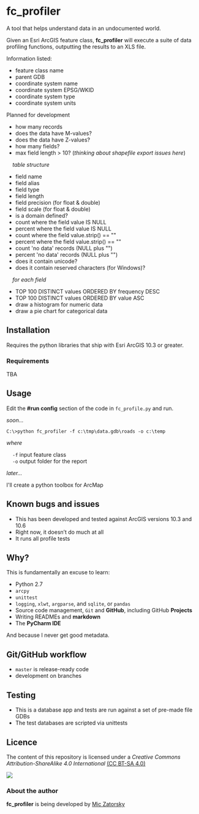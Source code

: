 # fc_profiler

A tool that helps understand data in an undocumented world.

Given an Esri ArcGIS feature class, **fc_profiler** will execute a suite of data profiling functions, outputting the results to an XLS file.

Information listed:
* feature class name
* parent GDB
* coordinate system name
* coordinate system EPSG/WKID
* coordinate system type
* coordinate system units


Planned for development
* how many records
* does the data have M-values?
* does the data have Z-values?
* how many fields?
* max field length > 10? (_thinking about shapefile export issues here_)

&nbsp;&nbsp;&nbsp;&nbsp;_table structure_
* field name
* field alias
* field type
* field length
* field precision (for float & double)
* field scale (for float & double)
* is a domain defined?
* count where the field value IS NULL
* percent where the field value IS NULL
* count where the field value.strip() == ""
* percent where the field value.strip() == ""
* count 'no data' records (NULL plus "")  
* percent 'no data' records (NULL plus "")
* does it contain unicode?
* does it contain reserved characters (for Windows)?


&nbsp;&nbsp;&nbsp;&nbsp;_for each field_

* TOP 100 DISTINCT values ORDERED BY frequency DESC
* TOP 100 DISTINCT values ORDERED BY value ASC
* draw a histogram for numeric data
* draw a pie chart for categorical data 
 



## Installation
Requires the python libraries that ship with Esri ArcGIS 10.3 or greater.


### Requirements
TBA

## Usage


Edit the **#run config** section of the code in ```fc_profile.py``` and run.

_soon…_


```
C:\>python fc_profiler -f c:\tmp\data.gdb\roads -o c:\temp
```
_where_

&nbsp;&nbsp;&nbsp;&nbsp;```-f``` input feature class\
&nbsp;&nbsp;&nbsp;&nbsp;```-o``` output folder for the report
 
_later..._

I'll create a python toolbox for ArcMap

## Known bugs and issues
* This has been developed and tested against ArcGIS versions 10.3 and 10.6
* Right now, it doesn’t do much at all
* It runs all profile tests


## Why?

This is fundamentally an excuse to learn:
* Python 2.7 
* ```arcpy```
* ```unittest```
* ```logging```, ```xlwt```, ```argparse```, and ```sqlite```, or ```pandas```
* Source code management, ```Git``` and **GitHub**, including GitHub **Projects** 
* Writing READMEs and **markdown**
* The **PyCharm IDE**

And because I never get good metadata.


## Git/GitHub workflow
* ```master``` is release-ready code
* development on branches

## Testing
* This is a database app and tests are run against a set of pre-made file GDBs
* The test databases are scripted via unittests

## Licence
The content of this repository is licensed under a _Creative Commons Attribution-ShareAlike 4.0 International_ [(CC BT-SA 4.0)](https://creativecommons.org/licenses/by-sa/4.0/)

![](https://i.creativecommons.org/l/by-sa/4.0/88x31.png)

### About the author
**fc_profiler** is being developed by [Mic Zatorsky](https://www.linkedin.com/in/michaelzatorsky)

